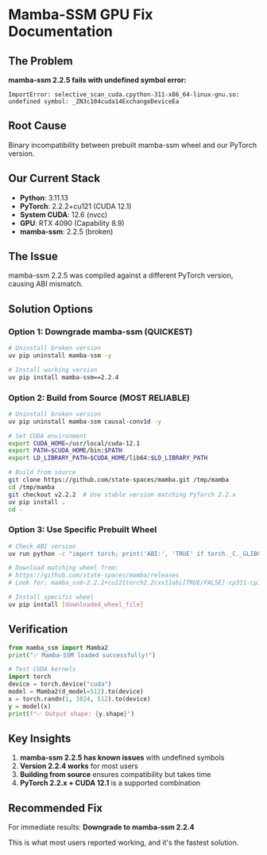 # Mamba-SSM GPU Fix Documentation

## The Problem
**mamba-ssm 2.2.5 fails with undefined symbol error:**
```
ImportError: selective_scan_cuda.cpython-311-x86_64-linux-gnu.so:
undefined symbol: _ZN3c104cuda14ExchangeDeviceEa
```

## Root Cause
Binary incompatibility between prebuilt mamba-ssm wheel and our PyTorch version.

## Our Current Stack
- **Python**: 3.11.13
- **PyTorch**: 2.2.2+cu121 (CUDA 12.1)
- **System CUDA**: 12.6 (nvcc)
- **GPU**: RTX 4090 (Capability 8.9)
- **mamba-ssm**: 2.2.5 (broken)

## The Issue
mamba-ssm 2.2.5 was compiled against a different PyTorch version, causing ABI mismatch.

## Solution Options

### Option 1: Downgrade mamba-ssm (QUICKEST)
```bash
# Uninstall broken version
uv pip uninstall mamba-ssm -y

# Install working version
uv pip install mamba-ssm==2.2.4
```

### Option 2: Build from Source (MOST RELIABLE)
```bash
# Uninstall broken version
uv pip uninstall mamba-ssm causal-conv1d -y

# Set CUDA environment
export CUDA_HOME=/usr/local/cuda-12.1
export PATH=$CUDA_HOME/bin:$PATH
export LD_LIBRARY_PATH=$CUDA_HOME/lib64:$LD_LIBRARY_PATH

# Build from source
git clone https://github.com/state-spaces/mamba.git /tmp/mamba
cd /tmp/mamba
git checkout v2.2.2  # Use stable version matching PyTorch 2.2.x
uv pip install .
cd -
```

### Option 3: Use Specific Prebuilt Wheel
```bash
# Check ABI version
uv run python -c "import torch; print('ABI:', 'TRUE' if torch._C._GLIBCXX_USE_CXX11_ABI else 'FALSE')"

# Download matching wheel from:
# https://github.com/state-spaces/mamba/releases
# Look for: mamba_ssm-2.2.2+cu121torch2.2cxx11abi[TRUE/FALSE]-cp311-cp311-linux_x86_64.whl

# Install specific wheel
uv pip install [downloaded_wheel_file]
```

## Verification
```python
from mamba_ssm import Mamba2
print("✅ Mamba-SSM loaded successfully!")

# Test CUDA kernels
import torch
device = torch.device("cuda")
model = Mamba2(d_model=512).to(device)
x = torch.randn(1, 1024, 512).to(device)
y = model(x)
print(f"✅ Output shape: {y.shape}")
```

## Key Insights
1. **mamba-ssm 2.2.5 has known issues** with undefined symbols
2. **Version 2.2.4 works** for most users
3. **Building from source** ensures compatibility but takes time
4. **PyTorch 2.2.x + CUDA 12.1** is a supported combination

## Recommended Fix
For immediate results: **Downgrade to mamba-ssm 2.2.4**

This is what most users reported working, and it's the fastest solution.